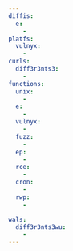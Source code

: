 ```yaml
---
diffis:
  e:
    -
platfs:
  vulnyx:
    -
curls:
  diff3r3nts3:
    -
functions:
  unix:
    -
  e:
    -
  vulnyx:
    -
  fuzz:
    -
  ep:
    -
  rce:
    -
  cron:
    -
  rwp:
    -

wals:
  diff3r3nts3wu:
    -
---
```

